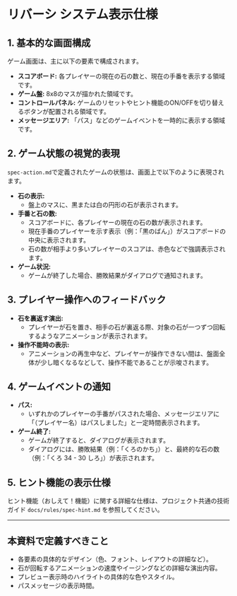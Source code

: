 # リバーシ システム表示仕様

## 1. 基本的な画面構成
ゲーム画面は、主に以下の要素で構成されます。

- **スコアボード:** 各プレイヤーの現在の石の数と、現在の手番を表示する領域です。
- **ゲーム盤:** 8x8のマスが描かれた領域です。
- **コントロールパネル:** ゲームのリセットやヒント機能のON/OFFを切り替えるボタンが配置される領域です。
- **メッセージエリア:** 「パス」などのゲームイベントを一時的に表示する領域です。

## 2. ゲーム状態の視覚的表現
`spec-action.md`で定義されたゲームの状態は、画面上で以下のように表現されます。

- **石の表示:**
  - 盤上のマスに、黒または白の円形の石が表示されます。
- **手番と石の数:**
  - スコアボードに、各プレイヤーの現在の石の数が表示されます。
  - 現在手番のプレイヤーを示す表示（例：「黒のばん」）がスコアボードの中央に表示されます。
  - 石の数が相手より多いプレイヤーのスコアは、赤色などで強調表示されます。
- **ゲーム状況:**
  - ゲームが終了した場合、勝敗結果がダイアログで通知されます。

## 3. プレイヤー操作へのフィードバック
- **石を裏返す演出:**
  - プレイヤーが石を置き、相手の石が裏返る際、対象の石が一つずつ回転するようなアニメーションが表示されます。
- **操作不能時の表示:**
  - アニメーションの再生中など、プレイヤーが操作できない間は、盤面全体が少し暗くなるなどして、操作不能であることが示唆されます。

## 4. ゲームイベントの通知
- **パス:**
  - いずれかのプレイヤーの手番がパスされた場合、メッセージエリアに「（プレイヤー名）はパスしました」と一定時間表示されます。
- **ゲーム終了:**
  - ゲームが終了すると、ダイアログが表示されます。
  - ダイアログには、勝敗結果（例：「くろのかち」）と、最終的な石の数（例：「くろ 34 - 30 しろ」）が表示されます。

## 5. ヒント機能の表示仕様
ヒント機能（おしえて！機能）に関する詳細な仕様は、プロジェクト共通の技術ガイド `docs/rules/spec-hint.md` を参照してください。

---
## 本資料で定義すべきこと
- 各要素の具体的なデザイン（色、フォント、レイアウトの詳細など）。
- 石が回転するアニメーションの速度やイージングなどの詳細な演出内容。
- プレビュー表示時のハイライトの具体的な色やスタイル。
- パスメッセージの表示時間。
